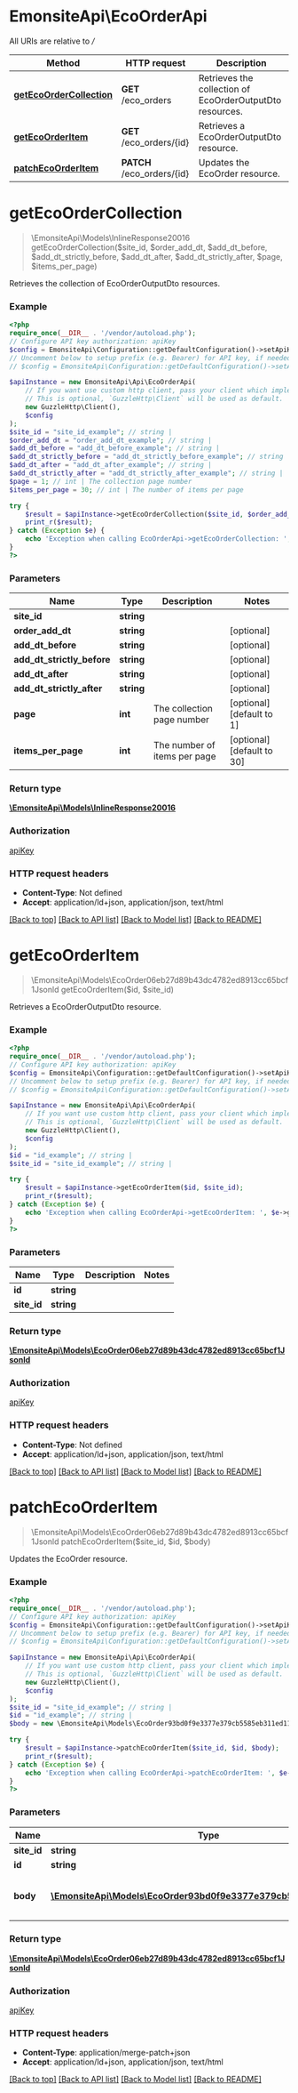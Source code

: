 # EmonsiteApi\EcoOrderApi

All URIs are relative to */*

Method | HTTP request | Description
------------- | ------------- | -------------
[**getEcoOrderCollection**](EcoOrderApi.md#getecoordercollection) | **GET** /eco_orders | Retrieves the collection of EcoOrderOutputDto resources.
[**getEcoOrderItem**](EcoOrderApi.md#getecoorderitem) | **GET** /eco_orders/{id} | Retrieves a EcoOrderOutputDto resource.
[**patchEcoOrderItem**](EcoOrderApi.md#patchecoorderitem) | **PATCH** /eco_orders/{id} | Updates the EcoOrder resource.

# **getEcoOrderCollection**
> \EmonsiteApi\Models\InlineResponse20016 getEcoOrderCollection($site_id, $order_add_dt, $add_dt_before, $add_dt_strictly_before, $add_dt_after, $add_dt_strictly_after, $page, $items_per_page)

Retrieves the collection of EcoOrderOutputDto resources.

### Example
```php
<?php
require_once(__DIR__ . '/vendor/autoload.php');
// Configure API key authorization: apiKey
$config = EmonsiteApi\Configuration::getDefaultConfiguration()->setApiKey('Authorization', 'YOUR_API_KEY');
// Uncomment below to setup prefix (e.g. Bearer) for API key, if needed
// $config = EmonsiteApi\Configuration::getDefaultConfiguration()->setApiKeyPrefix('Authorization', 'Bearer');

$apiInstance = new EmonsiteApi\Api\EcoOrderApi(
    // If you want use custom http client, pass your client which implements `GuzzleHttp\ClientInterface`.
    // This is optional, `GuzzleHttp\Client` will be used as default.
    new GuzzleHttp\Client(),
    $config
);
$site_id = "site_id_example"; // string | 
$order_add_dt = "order_add_dt_example"; // string | 
$add_dt_before = "add_dt_before_example"; // string | 
$add_dt_strictly_before = "add_dt_strictly_before_example"; // string | 
$add_dt_after = "add_dt_after_example"; // string | 
$add_dt_strictly_after = "add_dt_strictly_after_example"; // string | 
$page = 1; // int | The collection page number
$items_per_page = 30; // int | The number of items per page

try {
    $result = $apiInstance->getEcoOrderCollection($site_id, $order_add_dt, $add_dt_before, $add_dt_strictly_before, $add_dt_after, $add_dt_strictly_after, $page, $items_per_page);
    print_r($result);
} catch (Exception $e) {
    echo 'Exception when calling EcoOrderApi->getEcoOrderCollection: ', $e->getMessage(), PHP_EOL;
}
?>
```

### Parameters

Name | Type | Description  | Notes
------------- | ------------- | ------------- | -------------
 **site_id** | **string**|  |
 **order_add_dt** | **string**|  | [optional]
 **add_dt_before** | **string**|  | [optional]
 **add_dt_strictly_before** | **string**|  | [optional]
 **add_dt_after** | **string**|  | [optional]
 **add_dt_strictly_after** | **string**|  | [optional]
 **page** | **int**| The collection page number | [optional] [default to 1]
 **items_per_page** | **int**| The number of items per page | [optional] [default to 30]

### Return type

[**\EmonsiteApi\Models\InlineResponse20016**](../Model/InlineResponse20016.md)

### Authorization

[apiKey](../../README.md#apiKey)

### HTTP request headers

 - **Content-Type**: Not defined
 - **Accept**: application/ld+json, application/json, text/html

[[Back to top]](#) [[Back to API list]](../../README.md#documentation-for-api-endpoints) [[Back to Model list]](../../README.md#documentation-for-models) [[Back to README]](../../README.md)

# **getEcoOrderItem**
> \EmonsiteApi\Models\EcoOrder06eb27d89b43dc4782ed8913cc65bcf1Jsonld getEcoOrderItem($id, $site_id)

Retrieves a EcoOrderOutputDto resource.

### Example
```php
<?php
require_once(__DIR__ . '/vendor/autoload.php');
// Configure API key authorization: apiKey
$config = EmonsiteApi\Configuration::getDefaultConfiguration()->setApiKey('Authorization', 'YOUR_API_KEY');
// Uncomment below to setup prefix (e.g. Bearer) for API key, if needed
// $config = EmonsiteApi\Configuration::getDefaultConfiguration()->setApiKeyPrefix('Authorization', 'Bearer');

$apiInstance = new EmonsiteApi\Api\EcoOrderApi(
    // If you want use custom http client, pass your client which implements `GuzzleHttp\ClientInterface`.
    // This is optional, `GuzzleHttp\Client` will be used as default.
    new GuzzleHttp\Client(),
    $config
);
$id = "id_example"; // string | 
$site_id = "site_id_example"; // string | 

try {
    $result = $apiInstance->getEcoOrderItem($id, $site_id);
    print_r($result);
} catch (Exception $e) {
    echo 'Exception when calling EcoOrderApi->getEcoOrderItem: ', $e->getMessage(), PHP_EOL;
}
?>
```

### Parameters

Name | Type | Description  | Notes
------------- | ------------- | ------------- | -------------
 **id** | **string**|  |
 **site_id** | **string**|  |

### Return type

[**\EmonsiteApi\Models\EcoOrder06eb27d89b43dc4782ed8913cc65bcf1Jsonld**](../Model/EcoOrder06eb27d89b43dc4782ed8913cc65bcf1Jsonld.md)

### Authorization

[apiKey](../../README.md#apiKey)

### HTTP request headers

 - **Content-Type**: Not defined
 - **Accept**: application/ld+json, application/json, text/html

[[Back to top]](#) [[Back to API list]](../../README.md#documentation-for-api-endpoints) [[Back to Model list]](../../README.md#documentation-for-models) [[Back to README]](../../README.md)

# **patchEcoOrderItem**
> \EmonsiteApi\Models\EcoOrder06eb27d89b43dc4782ed8913cc65bcf1Jsonld patchEcoOrderItem($site_id, $id, $body)

Updates the EcoOrder resource.

### Example
```php
<?php
require_once(__DIR__ . '/vendor/autoload.php');
// Configure API key authorization: apiKey
$config = EmonsiteApi\Configuration::getDefaultConfiguration()->setApiKey('Authorization', 'YOUR_API_KEY');
// Uncomment below to setup prefix (e.g. Bearer) for API key, if needed
// $config = EmonsiteApi\Configuration::getDefaultConfiguration()->setApiKeyPrefix('Authorization', 'Bearer');

$apiInstance = new EmonsiteApi\Api\EcoOrderApi(
    // If you want use custom http client, pass your client which implements `GuzzleHttp\ClientInterface`.
    // This is optional, `GuzzleHttp\Client` will be used as default.
    new GuzzleHttp\Client(),
    $config
);
$site_id = "site_id_example"; // string | 
$id = "id_example"; // string | 
$body = new \EmonsiteApi\Models\EcoOrder93bd0f9e3377e379cb5585eb311ed117(); // \EmonsiteApi\Models\EcoOrder93bd0f9e3377e379cb5585eb311ed117 | The updated EcoOrder resource

try {
    $result = $apiInstance->patchEcoOrderItem($site_id, $id, $body);
    print_r($result);
} catch (Exception $e) {
    echo 'Exception when calling EcoOrderApi->patchEcoOrderItem: ', $e->getMessage(), PHP_EOL;
}
?>
```

### Parameters

Name | Type | Description  | Notes
------------- | ------------- | ------------- | -------------
 **site_id** | **string**|  |
 **id** | **string**|  |
 **body** | [**\EmonsiteApi\Models\EcoOrder93bd0f9e3377e379cb5585eb311ed117**](../Model/EcoOrder93bd0f9e3377e379cb5585eb311ed117.md)| The updated EcoOrder resource | [optional]

### Return type

[**\EmonsiteApi\Models\EcoOrder06eb27d89b43dc4782ed8913cc65bcf1Jsonld**](../Model/EcoOrder06eb27d89b43dc4782ed8913cc65bcf1Jsonld.md)

### Authorization

[apiKey](../../README.md#apiKey)

### HTTP request headers

 - **Content-Type**: application/merge-patch+json
 - **Accept**: application/ld+json, application/json, text/html

[[Back to top]](#) [[Back to API list]](../../README.md#documentation-for-api-endpoints) [[Back to Model list]](../../README.md#documentation-for-models) [[Back to README]](../../README.md)

